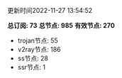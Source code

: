 更新时间2022-11-27 13:54:52

**总订阅: 73**
**总节点: 985**
**有效节点: 270**
- trojan节点: 55
- v2ray节点: 186
- ss节点: 28
- ssr节点: 1

